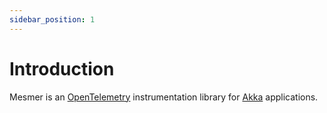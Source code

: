```yaml
---
sidebar_position: 1
---
```


# Introduction

Mesmer is an [OpenTelemetry](https://opentelemetry.io/) instrumentation library for [Akka](https://akka.io/)
applications.
